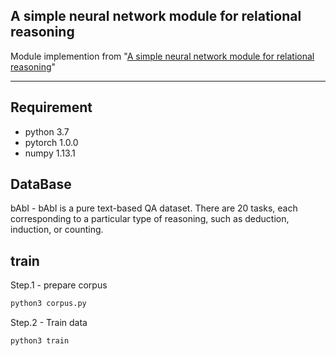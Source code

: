 ## A simple neural network module for relational reasoning
Module implemention from "[A simple neural network module for relational reasoning](https://arxiv.org/abs/1706.01427)"

---

## Requirement
* python 3.7
* pytorch 1.0.0
* numpy 1.13.1

## DataBase
bAbI - bAbI is a pure text-based QA dataset. There are 20 tasks, each corresponding to a particular type of reasoning, such as deduction, induction, or counting.

## train

Step.1 - prepare corpus

```python
python3 corpus.py
```

Step.2 - Train data
```python
python3 train
```